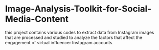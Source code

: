 # Image-Analysis-Toolkit-for-Social-Media-Content
this project contains various codes to extract data from Instagram images that are processed and studied to analyze the factors that affect the engagement of virtual influencer Instagram accounts.
